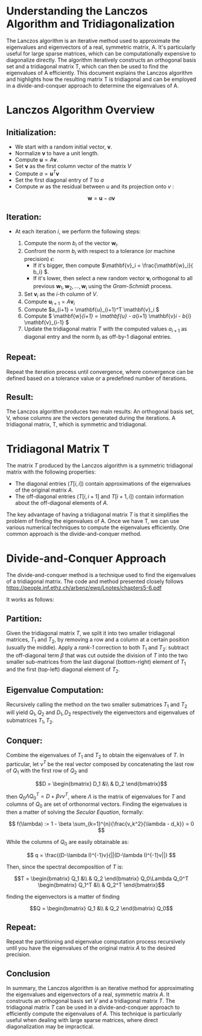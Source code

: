 # Understanding the Lanczos Algorithm and Tridiagonalization

The Lanczos algorithm is an iterative method used to approximate the eigenvalues and eigenvectors of a real, symmetric matrix, A. It's particularly useful for large sparse matrices, which can be computationally expensive to diagonalize directly. The algorithm iteratively constructs an orthogonal basis set and a tridiagonal matrix T, which can then be used to find the eigenvalues of A efficiently. This document explains the Lanczos algorithm and highlights how the resulting matrix T is tridiagonal and can be employed in a divide-and-conquer approach to determine the eigenvalues of A.

# Lanczos Algorithm Overview

## Initialization:

* We start with a random initial vector, $\mathbf{v}$.
* Normalize $\mathbf{v}$ to have a unit length.
* Compute $\mathbf{u} = A\mathbf{v}$.
* Set $\mathbf{v}$ as the first column vector of the matrix $V$
* Compute $a = \mathbf{u}^T \mathbf{v}$
* Set the first diagonal entry of $T$ to $a$
* Compute $w$ as the residual between $u$ and its projection onto $v$ :

```math
\mathbf{w} = \mathbf{u} - a\mathbf{v}
```

## Iteration:

* At each iteration $i$, we perform the following steps:
  
  1. Compute the norm $b_i$ of the vector $\mathbf{w}_i$.
  2. Confront the norm $b_i$ with respect to a tolerance (or machine precision) $\epsilon$:
     - If it's bigger, then compute $\mathbf{v}_i = \frac{\mathbf{w}_i}{ b_i} $.
     - If it's lower, then select a new random vector $\mathbf{v}_i$ orthogonal to all previous $\mathbf{w}_1, \mathbf{w}_2, \ldots, \mathbf{w}_i$ using the *Gram-Schmidt* process.
  3. Set $\mathbf{v}_i$ as the $i$-th column of $V$.
  4. Compute $\mathbf{u}_{i+1} = A\mathbf{v}_i$
  5. Compute $a_{i+1} = \mathbf{u}_{i+1}^T \mathbf{v}_i $
  6. Compute $ \mathbf{w}_{i+1} = \mathbf{u} - a_{i+1} \mathbf{v}_i - b_{i} \mathbf{v}_{i-1} $
  7. Update the tridiagonal matrix $T$ with the computed values $a_{i+1}$ as diagonal entry and the norm $b_i$ as off-by-1 diagonal entries.

## Repeat:

Repeat the iteration process until convergence, where convergence can be defined based on a tolerance value or a predefined number of iterations.

## Result:

The Lanczos algorithm produces two main results:
An orthogonal basis set, V, whose columns are the vectors generated during the iterations.
A tridiagonal matrix, T, which is symmetric and tridiagonal.

# Tridiagonal Matrix T

The matrix $T$ produced by the Lanczos algorithm is a symmetric tridiagonal matrix with the following properties:

* The diagonal entries ($T[i, i]$) contain approximations of the eigenvalues of the original matrix $A$.
* The off-diagonal entries ($T[i, i+1]$ and $T[i+1, i]$) contain information about the off-diagonal elements of $A$.

The key advantage of having a tridiagonal matrix $T$ is that it simplifies the problem of finding the eigenvalues of A. Once we have T, we can use various numerical techniques to compute the eigenvalues efficiently. One common approach is the divide-and-conquer method.

# Divide-and-Conquer Approach

The divide-and-conquer method is a technique used to find the eigenvalues of a tridiagonal matrix. The code and method presented closely follows https://people.inf.ethz.ch/arbenz/ewp/Lnotes/chapters5-6.pdf

It works as follows:

## Partition:

Given the tridiagonal matrix $T$, we split it into two smaller tridiagonal matrices, $T_1$ and $T_2$, by removing a row and a column at a certain position (usually the middle).
Apply a *rank-1* correction to both $T_1$ and $T_2$: subtract the off-diagonal term $\beta$ that was cut outside the division of $T$ into the two smaller sub-matrices from the last diagonal (bottom-right) element of $T_1$ and the first (top-left) diagonal element of $T_2$.

## Eigenvalue Computation:

Recursively calling the method on the two smaller submatrices $T_1$ and $T_2$ will yield $Q_1, Q_2$ and $D_1, D_2$ respectively the eigenvectors and eigenvalues of submatrices $T_1, T_2$.

## Conquer:

Combine the eigenvalues of $T_1$ and $T_2$ to obtain the eigenvalues of $T$. In particular, let $v^T$ be the real vector composed by concatenating the last row of $Q_1$ with the first row of $Q_2$ and

```math
D = \begin{bmatrix} D_1 &\\ & D_2 \end{bmatrix}
```

then $Q_0\Lambda Q_0^T = D + \beta vv^T$, where $\Lambda$ is the matrix of eigenvalues for $T$ and columns of $Q_0$ are set of orthonormal vectors. Finding the eigenvalues is then a matter of solving the *Secular Equation*, formally:

$$
f(\lambda) := 1 - \beta \sum_{k=1}^{n}{\frac{v_k^2}{\lambda - d_k}} = 0
$$

While the columns of $Q_0$ are easily obtainable as:

$$
q = \frac{(D-\lambda I)^{-1}v}{||(D-\lambda I)^{-1}v||}
$$

Then, since the spectral decomposition of $T$ is:

```math
T = \begin{bmatrix} Q_1 &\\ & Q_2 \end{bmatrix} Q_0\Lambda Q_0^T \begin{bmatrix} Q_1^T &\\ & Q_2^T \end{bmatrix}
```

finding the eigenvectors is a matter of finding

```math
Q = \begin{bmatrix} Q_1 &\\ & Q_2 \end{bmatrix} Q_0
```

## Repeat:

Repeat the partitioning and eigenvalue computation process recursively until you have the eigenvalues of the original matrix $A$ to the desired precision.

## Conclusion

In summary, the Lanczos algorithm is an iterative method for approximating the eigenvalues and eigenvectors of a real, symmetric matrix $A$. It constructs an orthogonal basis set $V$ and a tridiagonal matrix $T$. The tridiagonal matrix $T$ can be used in a divide-and-conquer approach to efficiently compute the eigenvalues of $A$. This technique is particularly useful when dealing with large sparse matrices, where direct diagonalization may be impractical.

